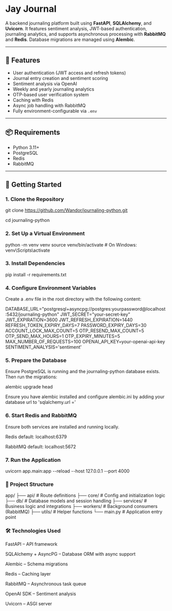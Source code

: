 # Jay Journal

A backend journaling platform built using **FastAPI**, **SQLAlchemy**, and **Uvicorn**. It features sentiment analysis, JWT-based authentication, journaling analytics, and supports asynchronous processing with **RabbitMQ** and **Redis**. Database migrations are managed using **Alembic**.

---

## 🚀 Features

- User authentication (JWT access and refresh tokens)
- Journal entry creation and sentiment scoring
- Sentiment analysis via OpenAI
- Weekly and yearly journaling analytics
- OTP-based user verification system
- Caching with Redis
- Async job handling with RabbitMQ
- Fully environment-configurable via `.env`

---

## 📦 Requirements

- Python 3.11+
- PostgreSQL
- Redis
- RabbitMQ

---

## 🔧 Getting Started

### 1. Clone the Repository

git clone https://github.com/Wandor/journaling-python.git


cd journaling-python

### 2. Set Up a Virtual Environment

python -m venv venv
source venv/bin/activate  # On Windows: venv\Scripts\activate
### 3. Install Dependencies

pip install -r requirements.txt
### 4. Configure Environment Variables
Create a .env file in the root directory with the following content:

DATABASE_URL="postgresql+asyncpg://postgres:yourpassword@localhost:5432/journaling-python"
JWT_SECRET="your-secret-key"
JWT_EXPIRATION=3600
JWT_REFRESH_EXPIRATION=1440
REFRESH_TOKEN_EXPIRY_DAYS=7
PASSWORD_EXPIRY_DAYS=30
ACCOUNT_LOCK_MAX_COUNT=5
OTP_RESEND_MAX_COUNT=5
OTP_SEND_MAX_HOURS=1
OTP_EXPIRY_MINUTES=5
MAX_NUMBER_OF_REQUESTS=100
OPENAI_API_KEY=your-openai-api-key
SENTIMENT_ANALYSIS='sentiment'

### 5. Prepare the Database
Ensure PostgreSQL is running and the journaling-python database exists. Then run the migrations:

alembic upgrade head

Ensure you have alembic installed and configure alembic.ini by adding your database url to 'sqlalchemy.url ='
### 6. Start Redis and RabbitMQ
Ensure both services are installed and running locally.

Redis default: localhost:6379

RabbitMQ default: localhost:5672

### 7. Run the Application

uvicorn app.main:app --reload --host 127.0.0.1 --port 4000

### 📁 Project Structure

app/
├── api/               # Route definitions
├── core/              # Config and initialization logic
├── db/                # Database models and session handling
├── services/          # Business logic and integrations
├── workers/           # Background consumers (RabbitMQ)
├── utils/             # Helper functions
└── main.py            # Application entry point

### 🛠️ Technologies Used
FastAPI – API framework

SQLAlchemy + AsyncPG – Database ORM with async support

Alembic – Schema migrations

Redis – Caching layer

RabbitMQ – Asynchronous task queue

OpenAI SDK – Sentiment analysis

Uvicorn – ASGI server


